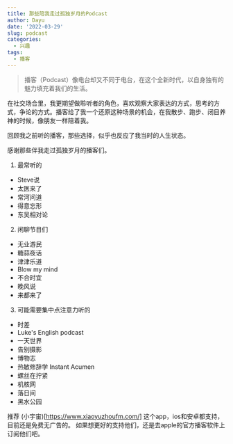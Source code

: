 ```yaml
---
title: 那些陪我走过孤独岁月的Podcast
author: Dayu
date: '2022-03-29'
slug: podcast
categories:
  - 兴趣
tags:
  - 播客
---
```


> 播客（Podcast）像电台却又不同于电台，在这个全新时代，以自身独有的魅力填充着我们的生活。

在社交场合里，我更期望做聆听者的角色，喜欢观察大家表达的方式，思考的方式，争论的方式。播客给了我一个还原这种场景的机会，在我散步、跑步、闭目养神的时候，像朋友一样陪着我。

回顾我之前听的播客，那些选择，似乎也反应了我当时的人生状态。

感谢那些伴我走过孤独岁月的播客们。


1. 最常听的
  - Steve说
  - 太医来了
  - 常河问道
  - 得意忘形
  - 东吴相对论

2. 闲聊节目们
  - 无业游民
  - 糖蒜夜话
  - 津津乐道
  - Blow my mind
  - 不合时宜
  - 晚风说
  - 来都来了

3. 可能需要集中点注意力听的
  - 时差
  - Luke's English podcast
  - 一天世界
  - 告别摄影
  - 博物志
  - 热敏修辞学 Instant Acumen
  - 螺丝在拧紧
  - 机核网
  - 落日间
  - 黑水公园

推荐 (小宇宙)[https://www.xiaoyuzhoufm.com/] 这个app，ios和安卓都支持，目前还是免费无广告的。
如果想更好的支持他们，还是去apple的官方播客软件上订阅他们吧。
